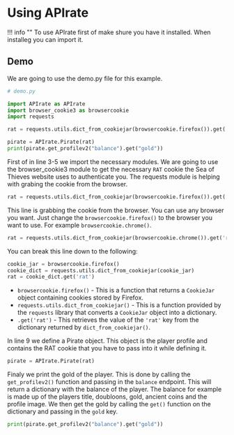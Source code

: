 # Using APIrate

!!! info ""
    To use APIrate first of make shure you have it installed. When installeg you can import it.

## Demo

We are going to use the demo.py file for this example.

```python
# demo.py

import APIrate as APIrate
import browser_cookie3 as browsercookie
import requests

rat = requests.utils.dict_from_cookiejar(browsercookie.firefox()).get('rat')

pirate = APIrate.Pirate(rat)
print(pirate.get_profilev2("balance").get("gold"))
```

First of in line 3-5 we import the necessary modules. We are going to use the browser_cookie3 module to get the necessary `RAT` cookie the Sea of Thieves website uses to authenticate you. The requests module is helping with grabing the cookie from the browser.

```python
rat = requests.utils.dict_from_cookiejar(browsercookie.firefox()).get('rat')
```

This line is grabbing the cookie from the browser. You can use any browser you want. Just change the `browsercookie.firefox()` to the browser you want to use. For example `browsercookie.chrome()`.

```python
rat = requests.utils.dict_from_cookiejar(browsercookie.chrome()).get('rat')
```

You can break this line down to the following:

```python
cookie_jar = browsercookie.firefox()
cookie_dict = requests.utils.dict_from_cookiejar(cookie_jar)
rat = cookie_dict.get('rat')
```

- `browsercookie.firefox()` - This is a function that returns a `CookieJar` object containing cookies stored by Firefox.
- `requests.utils.dict_from_cookiejar()` - This is a function provided by the `requests` library that converts a `CookieJar` object into a dictionary.
- `.get('rat')` - This retrieves the value of the `'rat'` key from the dictionary returned by `dict_from_cookiejar()`.

In line 9 we define a Pirate object. This object is the player profile and contains the RAT cookie that you have to pass into it while defining it.

```python
pirate = APIrate.Pirate(rat)
```

Finaly we print the gold of the player. This is done by calling the `get_profilev2()` function and passing in the `balance` endpoint. This will return a dictionary with the balance of the player. The balance for example is made up of the players title, doubloons, gold, ancient coins and the profile image. We then get the gold by calling the `get()` function on the dictionary and passing in the `gold` key.

```python
print(pirate.get_profilev2("balance").get("gold"))
```

